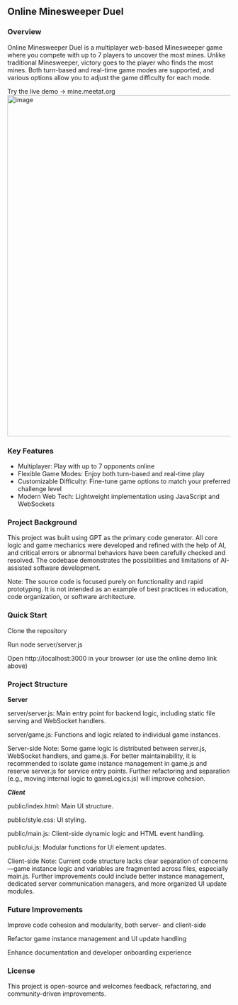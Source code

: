 ## Online Minesweeper Duel


### Overview

Online Minesweeper Duel is a multiplayer web-based Minesweeper game where you compete with up to 7 players to uncover the most mines.
Unlike traditional Minesweeper, victory goes to the player who finds the most mines. Both turn-based and real-time game modes are supported, and various options allow you to adjust the game difficulty for each mode.

Try the live demo → mine.meetat.org
<img width="997" height="769" alt="image" src="https://github.com/user-attachments/assets/aa7d090a-402f-4288-bda4-31a82748ec74" />


### Key Features

- Multiplayer: Play with up to 7 opponents online
- Flexible Game Modes: Enjoy both turn-based and real-time play
- Customizable Difficulty: Fine-tune game options to match your preferred challenge level
- Modern Web Tech: Lightweight implementation using JavaScript and WebSockets


### Project Background

This project was built using GPT as the primary code generator.
All core logic and game mechanics were developed and refined with the help of AI, and critical errors or abnormal behaviors have been carefully checked and resolved.
The codebase demonstrates the possibilities and limitations of AI-assisted software development.

Note: The source code is focused purely on functionality and rapid prototyping.
It is not intended as an example of best practices in education, code organization, or software architecture.


### Quick Start
Clone the repository

Run node server/server.js

Open http://localhost:3000 in your browser
(or use the online demo link above)


### Project Structure

**Server**

server/server.js:
Main entry point for backend logic, including static file serving and WebSocket handlers.

server/game.js:
Functions and logic related to individual game instances.

Server-side Note:
Some game logic is distributed between server.js, WebSocket handlers, and game.js.
For better maintainability, it is recommended to isolate game instance management in game.js and reserve server.js for service entry points. Further refactoring and separation (e.g., moving internal logic to gameLogics.js) will improve cohesion.


***Client***

public/index.html:
Main UI structure.

public/style.css:
UI styling.

public/main.js:
Client-side dynamic logic and HTML event handling.

public/ui.js:
Modular functions for UI element updates.

Client-side Note:
Current code structure lacks clear separation of concerns—game instance logic and variables are fragmented across files, especially main.js.
Further improvements could include better instance management, dedicated server communication managers, and more organized UI update modules.


### Future Improvements

Improve code cohesion and modularity, both server- and client-side

Refactor game instance management and UI update handling

Enhance documentation and developer onboarding experience

### License

This project is open-source and welcomes feedback, refactoring, and community-driven improvements.
